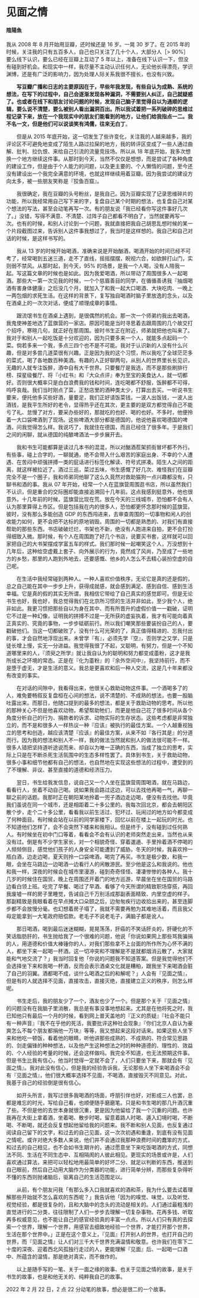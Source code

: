 # 见面之情

#### 陰陽魚

我从 2008 年 8 月开始用豆瓣，还时候还是 16 岁。一晃 30 岁了。在 2015  年的时候，关注我的只有五百多人，自己也只关注了几十个人，大部分人［> 90%］要么线下认识，要么已经在豆瓣上互动了 5  年以上，准备在线下认识一下，但没有碰到好机会。和现实中一样，我尽量不主动认识任何人，无论他长得漂亮，学识渊博，还是有广泛的影响力，因为处理人际关系我很不擅长，也没有兴致。

　　**写豆瓣广播和日志的主要原因在于，早些年我发现，有些自认为成熟、系统的想法，在写下的过程中，自己会逐渐发现各种漏洞，不需要别人纠正，自己就疑惑了。也或者在线下和朋友讨论问题的时候，发现自己脑子里觉得自以为通顺的逻辑，要么说不清楚，要么被别人看出漏洞百出。所以我试着把一系列破碎的思维过程记录下来，放在一个我现实中的朋友们能看到的地方，让他们给我指点一二。我不名一文，但是他们可以说谈笑有鸿儒，往来无白丁**。

　　但是从 2015  年底开始，这一切发生了些许变化，关注我的人越来越多，我的评论区不可避免地变成了陌生人路过拉屎的地方，我的转评区变成了一些人通过曲解、批判、拉仇恨、来给自己引流的流量竞技场。所以从  18  年底开始，我多次想换一个地方继续这件事。从那时到今天，当然不仅仅是想想，而是尝试了各种角度的建设工作，但是由于个人能力的问题，以及更主要的、个人懒惰的问题，至今还没有建设出一个我完全满意的环境，也就这样继续用着豆瓣。因为我尝试的建设方向太多，被一些朋友笑称是『狡鱼百窟』。

　　我很确定，我在豆瓣的头号粉丝，是我自己。因为豆瓣实现了记录思维碎片的功能，所以我经常用自己写下来的字，复盘自己某个时期的想法，也复盘自己对某个想法的写法，甚至会动笔再写一次。有的朋友说「我已经看你写这件事好几次了。」没错，写得不满意、不清楚、过阵子自己都看不明白了，当然就要再写一次。也有的时候，和别人讨论到一个问题，我就直接把我自己胡思乱想时候的某一个片段截图过来，告诉别人这件事我想过了，我当时是这样想的。我自己和自己对话的时候，是这样书写的。

　　我从 13  岁的时候开始喝酒，准确来说是开始酗酒，喝酒开始的时间已经不可考了，经常喝到五迷三道，走不了直线，摇摇摆摆，睨视六合，如欲醉打山门，实则弱不禁风。从那时起，到今天，95%   的场景，是我一个人喝，没有人陪我一起。写这篇文章的时候也是如此。因为我爱喝酒，所以带动了周围很多人一起喝酒。那些大一第一次见我的时候，一个个慈眉善目的同学，在循循善诱我『抽烟喝酒有害身体健康』之后没几个月，就加入了和我一起大口喝酒、大块吃肉、一晚上一两包烟的求死生活。在这样的背景下，复写独自喝酒时脑子里放逸的念头，以及在酒桌上的一次次对话，便成了顺理成章的事情。

　　跟流氓书生在酒桌上遇到，是很偶然的机会。那一次一个师弟约我出去喝酒，我鬼使神差地选了蓝旗营的一家店。原因可能是当时寻思着去跟周围的几个故交打个招呼，寒暄几句，就正好在那周围。彼时书生正在附近，师弟就把他也叫来了。我对于和别人一起吃饭是十分欢迎的，因为只要多来一个人，就能多点起码一个菜。倘若多来一个我，多点三四个也不是不可能。我对于认识新的人没有什么兴趣，但是对多尝几道菜很有兴趣。正是因为我的这个习惯，所以我吃了全球茫茫多的菜式，喝了各地数百种美酒。有趣的人正好聊两句，从别人的世界里长长见识，无趣的人就专注饭醉，酒中自有大千世界。只要餐厅是我选，而不是那些刷排行榜、探星级餐厅、将『小红书』和『大众点评』奉为至宝的美食达人，就一切都好。否则很大概率只是白白浪费我的钱和时间，连吃喝都不舒服，饭醉都不可得，呜呼哀哉。我们当时刚点了菜，正愁店里的酒种类太少，打算出去买。一听说书生要来，便托他多买些好酒，量要足，我们正好请饭菜钱。一波人出饭钱，一波人出酒钱，是我平生所好的老令，显得热乎还在其次，更主要的是双方都觉得自己不能亏了礼、怠慢了对方，要采办些好的，那就吃的也好、喝的也好。不多时，他便拎着一大口袋啤酒到了现场。这些啤酒大部分都是德国的，他说他喜欢喝德国的啤酒，问我觉得怎么样。我说巧了，我就住在德国，而且已经住了很多年。于是我们之间的闲聊，就从德国的纯酿啤酒法一步步展开去。

　　我和书生可能都算是读过几本书的混混，所以对酗酒茬架抓街冒坏都不外行。有些事，碰上合字的，一聊就通，绝不会带入什么艰苦的家庭出身、不幸的个人遭遇、在苦闷中顽强拼搏一类的屁话进行标签化解读、符号式拼凑。陌生人之间的距离，就这样被拉近了。酒过三巡，菜过五味，书生感慨了好几次、难怪我们在豆瓣完全不是一个圈子，我和师弟同他聊了这么久竟然对救助猫狗一点兴趣都没有，只聊书和酒的事。我从  07  年开始，经常一个人在蓝旗营周围逛书店，所以虽然我们不认识，但是重合的交际圈却能直接追溯回十几年前。这点我感到挺意外，他也很意外。十几年前的时候，蓝旗营比现在荒。放在今天的三线城市，恐怕都不会有人认为那里算得上市区。但是包括我在内的很多人，恐怕都更怀念那时候的蓝旗营。彼时，没有那么多能创造  GDP  的东西闯进来，去审查周围的一切事物和闲人的创收能力如何，更不会把不达标的原地销毁。周围的一切都是熟悉的、对我们有直接帮助的那些东西。书店破破烂烂，书架也不新，绝没有人跑进来自拍，更不会打扮得细致入微。那时候，有个人在周围跑了好几个书店，说要买书套，这样就可以回家把自己的大书架摆成学富五车的样式。我们那时候一起嘲笑这个人，万没想到十几年后，这种给空虚戴上套子、向外展示的行为，竟然成了风尚，乃至成了一些地方的乡愁，那里的人跑到外地去，还要感慨、他乡的人怎么不去精心装扮空虚的自己呢。

　　在生活中我经常碰到两种人。一种人喜欢价值秩序，无论它是真的还是假的，总之自己能在其中一步步上升，获得成就感，就会感到满足、感到自信、感到生活幸福。它是真的假的其实无所谓，我相信它带给了自己真实的感觉即可。但是无论书生也好，我也好，我总觉得我们在北京所习惯的生活并非如此，至少我个人，绝非如此。我更习惯把那些自以为身在其中、而有所晋升的虚假价值一一戳破，证明它不过是一种幻像，证明我的拼搏不过是一无所获的虚妄执着，我才有可能向着真正真实的、究竟的事物，一步步砥砺前行。所以我们嘲笑那些要装扮自己的人，要戳破他们。当这一切都破败了，没有什么可光荣的了，真正值得精进的、忘我付出的事，才会自然地浮现出来。未曾学『有』，必须先学『空』，否则学之又学，只是徒长增上慢，实无一分进益。我觉得我很了不起，又聪明，有努力，但是一个不知道哪里来的人，『须臾之所学』就让我自认为的聪明和努力都变成齑粉，这才是我所成长之环境的常态。正是在『化为齑粉』的『余外空间中』，我坚持前行，而不是堕于虚无，才是生活的意义。我总是更喜欢和后一种人交流，这是几十年来都没有改变的事实。

　　在对话的间隙中，我看得出来，他很关心救助动物这件事。一个酒喝多了的人，难免要畅叙反复盘桓在心间的想法，说不清楚的、不成熟的想法，也要一股脑吐露出来。而那日，他随口提到的最多的想法，都是关于救助动物的思考。所以他的那种关心不但是他喜欢动物，希望帮助牠们，而更是他自己花了很多时间从各个角度分析自己的行为、捐款者的诉求、动物实际的生存状态。这些考虑都是非常独立的，而不是和很多人一样热议一种『应该』被执行的最佳方案。一个人越重视独立的思考和创造，越应该清楚『应该』的最佳方案，从来不如『各行其是』的分道而行。因为我的想法和别人不一样，我的做法当然就和别人的做法很可能不一样。很多人错把坚持道听途说而来、却自以为唯一正确的东西，当成了独立的思考，实际上只是在不断杀死生活氛围中的生态多样性罢了。具体到书生，关于救助动物，很多小事和细节他都有自己的想法，也自然地在实现这些想法的过程中，遭受到的了不理解、非议、甚至直接的道德和经济压力。

　　翌日，书生给我发信息，说自己又一个人坐在蓝旗营周围喝酒，就在马路边，看看行人，坐着不动自己喝。说如果我会路过这边，可以去找他再喝一气，再聊一聊之前的话题。我那时正在朝阳某地拎着一兜子酒边走边喝，便没有去找他。毕竟我们虽说在同一个城市，还是相距着二十多公里的。我每次回北京，都会去朝阳区散个步，走个二十多公里，看看我以前生活过、犯坏过、玩闹过的地方如今都变成了何种面目。有时候会站在以前的同学家楼下，回忆以前在楼上一起玩的时光。也不知道他们怎样了，会不会突然下楼来和我相认。但是终于，没有碰到过任何熟人。有时候坐在初中门口等着，看看会不会有认识的老师突然走出来，当然也从来没有过。倒是有不少学生家长，对一个相貌奇怪、穿着邋遢、手里拎着酒不停喝的人频频侧目，感觉他们孩子的人身安全可能遭到了威胁。冬天的时候，我喜欢拎一瓶白酒，边走边喝，夏天则拎一口袋啤酒，喝完了再买。书生是极少数，和我一眼，会坐在马路边一边喝酒一边看行人的闲散游民。至少他是这么和我说的。他也和我一样，深夜的时候会在城市里漫游，碰到奇奇怪怪、凄凄惨惨的各种人。我十几岁的时候住在国贸，晚上在周围还开着门的地方巡游，早晨坐在坐在国贸的马路边看白领上班。吃完了早餐、喝过了早酒、看够了今天所谓的精致职场穿搭，再回我废墟一样的房子里睡觉，告诫自己千万别活成那副表面精致、内里空虚的样子。那副精致是我眼看着在早点摊大口朵颐之后，边匆匆疾行边收拾出来的，甚至连脚步都不会放慢分毫。也幻想着房子塌了，我就不需要再勉为其难地活着，而且我父母定能拿到一大笔政府赔偿款。老毛子不说老毛子，满脑子都是讹人。

　　那日喝酒，喝到最后迷迷糊糊，晃晃荡荡，肝癌的不笑话肝炎的，肝硬化的不笑话脂肪肝的，书生抛给我了一个很难的问题，他说「你说如果网上那些骂我骗捐的人，用道德和价值大棒锤你的人，对我们那些拿不上台面的所作所为心怀不满的人，都坐下来一起喝一杯酒。这一切冲突和不理解是不是就都烟消云散了，大家就能和气地交流了？」我当时回复他「你说的问题我不知道答案。但是我觉得他们不会选择坐下来和我喝一杯酒，反而会表示酒桌文化就是糟粕，跟我坐下来喝酒会脏了自己的羽翼。酒都喝不成，谈什么喝酒之后的和解呢？」人会有『见面之情』，但是有的人就选择不见面，直接攻击，直接灭绝，直接建立正义的秩序，则怎么样呢。

　　书生走后，我的朋友少了一个，酒友也少了一个。但是那个关于『见面之情』的问题没有在我脑子里消散，我总是有事没事地想起来。尤其是在他将死之时，我已知他只有最后一个月的时候，看到网上普天盖地的『正义的质疑』『社会不能只有一种声音』『我不在乎他的死活，我要批评这种社会现象』『你们北京人自认为豪爽怎么不每个朋友都捐他一万块』等等，我又想起来这段对话来。如果这些人坐下来和他吃一顿饭，看着他的眼睛，听他讲那些成熟的、不成熟的、符合常见思路的、剑走偏锋的种种想法，以及他产生这种想法之时的种种道德的、理性的、效益的、个人经验的考量的时候，还会这样做吗。我完全不知道，也无法预期这件事。但是书生比我有信心，他当时觉得一定就不会了，人们只要坐下来，那就会有『见面之情』。我对此没有信心，但是我的经验告诉我，无论那些人坐下来喝酒会不会有『见面之情』，他们很大概率选择不见面，不喝酒，直接毁灭不同意见。对此，我基于自己的经验倒是很有信心。

　　如开头所言，我写过很多我喝酒的场面，呼朋引伴也好，对影成三人也罢，总都是难忘的时光，写给自己看，也顺便随手磨磨笔。只是和书生喝的那几升酒沉重了些。不但是他的去世本身就很沉重，更是因为他留给了我一个沉重的问题。也许我再在大街上拿着酒，坐着喝、散步时喝，留意着路人时喝、遁入幻境时喝，不断喝、不断喝，就还会反复想起他留给我的问题来。我不断和别人见面，也反复通过阅读自己留下的文字，和过去的自己见面，这一次次初遇和重逢，到底有没有见面之情呢。或许对绝大多数人来说，他们并不会通过我那种浪费时间的蠢笨的方式，和过去的自己相见，也不会如书生期许的，通过愿意坐下来吃饭喝酒的方式，同想法不同、生活在不同生态中、互相隔阂的人彼此相见。更现实的场景或许是，人们喜欢通过算法，来把可以轻松地用最简单的好坏二分、就足以判断的东西，推送到自己眼前，然后自己动用大脑作为分类器的功能，进行简单分辨，而那些复杂得听不懂的东西则抛诸脑后，驱离自己的生活范围足以。

　　从前，有个朋友问我「有那么多入口我就喜欢的酒和茶，我为什么要去试着理解那些开始就不怎么喜欢的东西呢？」我告诉他「因为的嗅觉、味觉，以及听觉、视觉经验，都是很复杂的，且和大脑中的念头的流动是相关的。人们通过最粗浅的直觉进行的二分类，往往限制了人们一步步去理解一切复杂事物。花再多钱、听取再多权威意见，也不能让自己的感官经验真的丰富一点点。所以人们只有真的去探索一个世界，理解一个世界，用感官去细致地经验一个世界，才能打开那个世界，生活在那个世界中。」正是在这个意义上，『见面』打开别人的世界，也打开自己的世界，而『见面之情』让人们对三千大千世界充满温情和敬意。也许我们在零下二十度的深夜、迎着西北风孤独行走过的人，更能理解『见面』后、一起喝一口酒中、所蕴含的温情，那是绝对真实，而不做作的。

　　以上是随手写的一笔、关于一面之缘的故事、也关于见面之情的故事，是关于书生的故事，也是和他无关的、纯粹我自己的故事。

2022 年 2 月 22 日，2 点 22 分动笔的故事，想必是很二的一个故事。